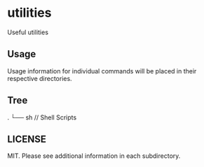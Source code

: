 # utilities

Useful utilities

## Usage

Usage information for individual commands will be placed in their respective directories.

## Tree

.
└── sh // Shell Scripts

## LICENSE

MIT. Please see additional information in each subdirectory.
